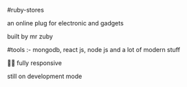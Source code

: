 #ruby-stores

an online plug for electronic and gadgets

built by mr zuby

#tools :- mongodb, react js, node js and a lot of modern stuff

💯💯 fully responsive

still on development mode

